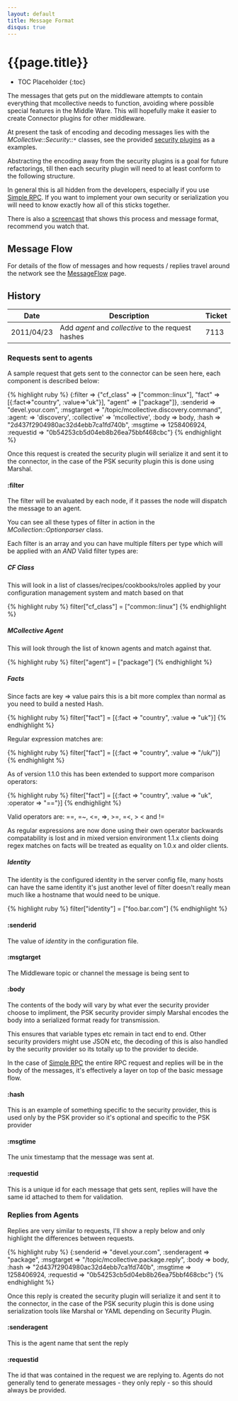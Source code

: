 ```yaml
---
layout: default
title: Message Format
disqus: true
---
```

[SecurityPlugins]: http://github.com/puppetlabs/marionette-collective/tree/master/plugins/mcollective/security/
[SimpleRPCIntroduction]: /mcollective/simplerpc/
[MessageFlow]: messageflow.html
[ScreenCast]: /mcollective/screencasts.html#message_flow

# {{page.title}}

 * TOC Placeholder
 {:toc}

The messages that gets put on the middleware attempts to contain everything that mcollective needs to function, avoiding where possible special features in the Middle Ware.  This will hopefully make it easier to create Connector plugins for other middleware.

At present the task of encoding and decoding messages lies with the _MCollective::Security::`*`_ classes, see the provided [security plugins][SecurityPlugins] as a examples.

Abstracting the encoding away from the security plugins is a goal for future refactorings, till then each security plugin will need to at least conform to the following structure.

In general this is all hidden from the developers, especially if you use [Simple RPC][SimpleRPCIntroduction].  If you want to implement your own security or serialization you will need to know exactly how all of this sticks together.

There is also a [screencast][ScreenCast] that shows this process and message format, recommend you watch that.

## Message Flow
For details of the flow of messages and how requests / replies travel around the network see the [MessageFlow] page.

## History

|Date|Description|Ticket|
|----|-----------|------|
|2011/04/23|Add _agent_ and _collective_ to the request hashes|7113|

### Requests sent to agents
A sample request that gets sent to the connector can be seen here, each component is described below:

{% highlight ruby %}
{:filter    =>
  {"cf_class"      => ["common::linux"],
   "fact"          => [{:fact=>"country", :value=>"uk"}],
   "agent"         => ["package"]},
 :senderid    => "devel.your.com",
 :msgtarget   => "/topic/mcollective.discovery.command",
 :agent:      => 'discovery',
 :collective' => 'mcollective',
 :body        => body,
 :hash        => "2d437f2904980ac32d4ebb7ca1fd740b",
 :msgtime     => 1258406924,
 :requestid   => "0b54253cb5d04eb8b26ea75bbf468cbc"}
{% endhighlight %}

Once this request is created the security plugin will serialize it and sent it to the connector, in the case of the PSK security plugin this is done using Marshal.

#### :filter
The filter will be evaluated by each node, if it passes the node will dispatch the message to an agent.

You can see all these types of filter in action in the _MCollection::Optionparser_ class.

Each filter is an array and you can have multiple filters per type which will be applied with an _AND_
Valid filter types are:

##### CF Class

This will look in a list of classes/recipes/cookbooks/roles applied by your
configuration management system and match based on that

{% highlight ruby %}
filter["cf_class"] = ["common::linux"]
{% endhighlight %}

##### MCollective Agent

This will look through the list of known agents and match against that.

{% highlight ruby %}
filter["agent"] = ["package"]
{% endhighlight %}

##### Facts

Since facts are key => value pairs this is a bit more complex than normal as you need to build a nested Hash.

{% highlight ruby %}
filter["fact"] = [{:fact => "country", :value => "uk"}]
{% endhighlight %}

Regular expression matches are:

{% highlight ruby %}
filter["fact"] = [{:fact => "country", :value => "/uk/"}]
{% endhighlight %}

As of version 1.1.0 this has been extended to support more comparison operators:

{% highlight ruby %}
filter["fact"] = [{:fact => "country", :value => "uk", :operator => "=="}]
{% endhighlight %}

Valid operators are: ==, =~, &lt;=, =&gt;, &gt;=, =&lt;, &gt; &lt; and !=

As regular expressions are now done using their own operator backwards compatability
is lost and in mixed version environment 1.1.x clients doing regex matches on facts
will be treated as equality on 1.0.x and older clients.

##### Identity

The identity is the configured identity in the server config file, many hosts can have the same identity it's just another level of filter doesn't really mean much like a hostname that would need to be unique.

{% highlight ruby %}
filter["identity"] = ["foo.bar.com"]
{% endhighlight %}

#### :senderid

The value of _identity_ in the configuration file.

#### :msgtarget

The Middleware topic or channel the message is being sent to

#### :body

The contents of the body will vary by what ever the security provider choose to impliment, the PSK security provider simply Marshal encodes the body into a serialized format ready for transmission.

This ensures that variable types etc remain in tact end to end.  Other security providers might use JSON etc, the decoding of this is also handled by the security provider so its totally up to the provider to decide.

In the case of [Simple RPC][SimpleRPCIntroduction] the entire RPC request and replies will be in the body of the messages, it's effectively a layer on top of the basic message flow.

#### :hash

This is an example of something specific to the security provider, this is used only by the PSK provider so it's optional and specific to the PSK provider

#### :msgtime

The unix timestamp that the message was sent at.

#### :requestid

This is a unique id for each message that gets sent, replies will have the same id attached to them for validation.

### Replies from Agents
Replies are very similar to requests, I'll show a reply below and only highlight the differences between requests.

{% highlight ruby %}
{:senderid    => "devel.your.com",
 :senderagent => "package",
 :msgtarget   => "/topic/mcollective.package.reply",
 :body        => body,
 :hash        => "2d437f2904980ac32d4ebb7ca1fd740b",
 :msgtime     => 1258406924,
 :requestid   => "0b54253cb5d04eb8b26ea75bbf468cbc"}
{% endhighlight %}

Once this reply is created the security plugin will serialize it and sent it to the connector, in the case of the PSK security plugin this is done using serialization tools like Marshal or YAML depending on Security Plugin.

#### :senderagent
This is the agent name that sent the reply

#### :requestid
The id that was contained in the request we are replying to.  Agents do not generally tend to generate messages - they only reply - so this should always be provided.
